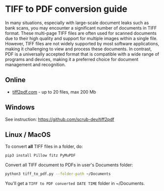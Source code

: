 # TIFF to PDF conversion guide

In many situations, especially with large-scale document leaks such as bank scans, you may encounter a significant number of documents in TIFF format. These multi-page TIFF files are often used for scanned documents due to their high quality and support for multiple images within a single file. However, TIFF files are not widely supported by most software applications, making it challenging to view and process these documents. In contrast, PDF is a universally accepted format that is compatible with a wide range of programs and devices, making it a preferred choice for document management and recognition.

## Online

- [tiff2pdf.com](https://tiff2pdf.com/) - up to 20 files, max 200 Mb

## Windows

See instruction: https://github.com/scrub-dev/tiff2pdf

## Linux / MacOS

To convert **all** TIFF files in a folder, do:

```sh
pip3 install Pillow fitz PyMuPDF
```

Convert all TIFF document to PDFs in user's Documents folder:
```sh
python3 tiff_to_pdf.py --folder-path ~/Documents
```

You'll get a `TIFF to PDF converted DATE TIME` folder in ~/Documents.
